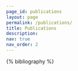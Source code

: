 ```yaml
---
page_id: publications
layout: page
permalink: /publications/
title: Publications
description: 
nav: true
nav_order: 2
---
```


<!-- _pages/publications.md -->
<div class="publications">

{% bibliography %}

</div>
